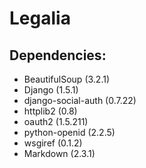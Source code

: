 Legalia
=======

## Dependencies:
- BeautifulSoup (3.2.1)
- Django (1.5.1)
- django-social-auth (0.7.22)
- httplib2 (0.8)
- oauth2 (1.5.211)
- python-openid (2.2.5)
- wsgiref (0.1.2)
- Markdown (2.3.1)
